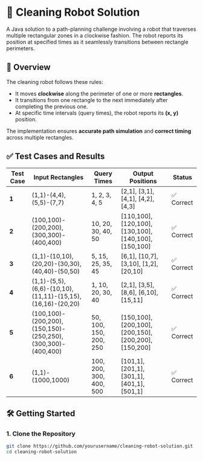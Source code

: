 # 🧼 Cleaning Robot Solution

A Java solution to a path-planning challenge involving a robot that traverses multiple rectangular zones in a clockwise fashion. The robot reports its position at specified times as it seamlessly transitions between rectangle perimeters.

## 🧠 Overview

The cleaning robot follows these rules:

- It moves **clockwise** along the perimeter of one or more **rectangles**.
- It transitions from one rectangle to the next immediately after completing the previous one.
- At specific time intervals (query times), the robot reports its **(x, y)** position.

The implementation ensures **accurate path simulation** and **correct timing** across multiple rectangles.

## ✅ Test Cases and Results

| Test Case | Input Rectangles                                              | Query Times             | Output Positions                                      | Status  |
| --------- | ------------------------------------------------------------- | ----------------------- | ----------------------------------------------------- | ------- |
| **1**     | (1,1)-(4,4), (5,5)-(7,7)                                      | 1, 2, 3, 4, 5           | [2,1], [3,1], [4,1], [4,2], [4,3]                     | ✅ Correct |
| **2**     | (100,100)-(200,200), (300,300)-(400,400)                      | 10, 20, 30, 40, 50      | [110,100], [120,100], [130,100], [140,100], [150,100] | ✅ Correct |
| **3**     | (1,1)-(10,10), (20,20)-(30,30), (40,40)-(50,50)               | 5, 15, 25, 35, 45       | [6,1], [10,7], [3,10], [1,2], [20,10]                 | ✅ Correct |
| **4**     | (1,1)-(5,5), (6,6)-(10,10), (11,11)-(15,15), (16,16)-(20,20)  | 1, 10, 20, 30, 40       | [2,1], [3,5], [8,6], [6,10], [15,11]                  | ✅ Correct |
| **5**     | (100,100)-(200,200), (150,150)-(250,250), (300,300)-(400,400) | 50, 100, 150, 200, 250  | [150,100], [200,100], [200,150], [200,200], [150,200] | ✅ Correct |
| **6**     | (1,1)-(1000,1000)                                             | 100, 200, 300, 400, 500 | [101,1], [201,1], [301,1], [401,1], [501,1]           | ✅ Correct |

## 🛠️ Getting Started

### 1. Clone the Repository

```bash
git clone https://github.com/yourusername/cleaning-robot-solution.git
cd cleaning-robot-solution
